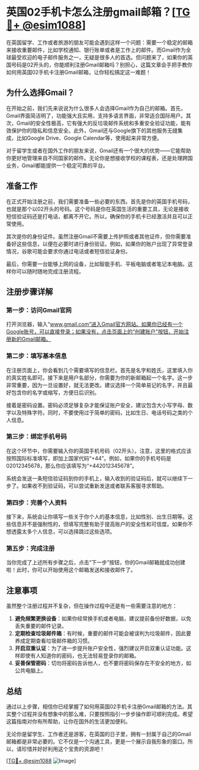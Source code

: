 # 英国02手机卡怎么注册gmail邮箱？[[TG💪+ @esim1088](https://t.me/s/esim1088)]

在英国留学、工作或者旅游的朋友可能会遇到这样一个问题：需要一个稳定的邮箱来接收重要邮件，比如学校通知、银行账单或者是工作上的邮件。而Gmail作为全球最受欢迎的电子邮件服务之一，无疑是很多人的首选。但问题来了，如果你的英国号码是02开头的，你能顺利注册Gmail邮箱吗？别担心，这篇文章会手把手教你如何用英国02手机卡注册Gmail邮箱，让你轻松搞定这一难题！

## 为什么选择Gmail？

在开始之前，我们先来说说为什么很多人会选择Gmail作为自己的邮箱。首先，Gmail界面简洁明了，功能强大且实用，支持多语言界面，非常适合国际用户。其次，Gmail的安全性极高，它有强大的反垃圾邮件系统和多重安全验证功能，能有效保护你的隐私和信息安全。此外，Gmail还与Google旗下的其他服务无缝集成，比如Google Drive、Google Calendar等，使用起来非常方便。

对于留学生或者在国外工作的朋友来说，Gmail还有一个很大的优势——它能帮助你更好地管理来自不同国家的邮件。无论你是想接收学校的课程表，还是处理跨国业务，Gmail都能提供一个稳定可靠的平台。

## 准备工作

在正式开始注册之前，我们需要准备一些必要的东西。首先是你的英国手机号码，也就是那个以02开头的号码。这个号码是你在英国生活的重要工具，无论是接收短信验证码还是打电话，都离不开它。所以，确保你的手机卡已经激活并且可以正常使用。

其次是你的身份证件。虽然注册Gmail不需要上传护照或者其他证件，但你需要准备好这些信息，以便在必要时进行身份验证。例如，如果你的账户出现了异常登录情况，谷歌可能会要求你通过电话或者短信验证身份。

最后，你需要一台能够上网的设备，比如智能手机、平板电脑或者笔记本电脑。这样你可以随时随地完成注册流程。

## 注册步骤详解

### 第一步：访问Gmail官网

打开浏览器，输入“www.gmail.com”进入Gmail官方网站。如果你已经有一个Google账号，可以直接登录；如果没有，点击页面上的“创建账户”按钮，开始注册新的Gmail邮箱。

### 第二步：填写基本信息

在注册页面上，你会看到几个需要填写的信息栏。首先是名字和姓氏，这里填入你的真实姓名即可。接下来是用户名部分，你需要为你的新邮箱起一个名字。这一步非常重要，因为一旦设置好，就无法更改。建议选择一个简单易记的名字，并且最好包含你的名字或缩写，方便日后识别。

接着是密码设置。密码必须足够复杂才能保证账户安全，建议包含大小写字母、数字以及特殊字符。同时，不要使用过于简单的密码，比如生日、电话号码之类的个人信息。

### 第三步：绑定手机号码

在这个环节中，你需要输入你的英国手机号码（02开头）。注意，这里的格式应该按照国际标准填写，即加上国家代码“+44”。例如，如果你的手机号码是02012345678，那么你应该填写为“+442012345678”。

系统会发送一条短信验证码到你的手机上，输入收到的验证码后，就可以继续下一步了。如果收不到验证码，可以尝试重新发送或者联系客服寻求帮助。

### 第四步：完善个人资料

接下来，系统会让你填写一些关于你个人的基本信息，比如性别、出生日期等。这些信息并不是强制性的，但填写完整有助于提高账户的安全性和可信度。如果你不想透露太多个人信息，可以选择跳过这些选项。

### 第五步：完成注册

当你完成了上述所有步骤之后，点击“下一步”按钮，你的Gmail邮箱就成功创建啦！此时，你可以开始使用这个邮箱发送和接收邮件了。

## 注意事项

虽然整个注册过程并不复杂，但在操作过程中还是有一些需要注意的地方：

1. **避免频繁更换设备**：如果你经常换手机或者电脑，建议提前备份好数据，以免丢失重要的邮件记录。
2. **定期检查垃圾邮件箱**：有时候，重要的邮件可能会被误判为垃圾邮件，因此要养成定期查看垃圾邮件箱的习惯。
3. **开启双重认证**：为了进一步提升账户安全性，强烈建议开启双重认证功能。这样即使有人知道你的密码，也无法轻易登录你的邮箱。
4. **妥善保管密码**：切勿将密码告诉他人，也不要将密码保存在不安全的地方，如公共电脑上。

## 总结

通过以上步骤，相信你已经掌握了如何用英国02手机卡注册Gmail邮箱的方法。其实整个过程并没有想象中的那么难，只要按照指引一步步操作即可顺利完成。希望这篇指南对你有所帮助，让你在国外的生活更加便利。

无论你是留学生、工作者还是游客，在英国的日子里，拥有一封属于自己的Gmail邮箱都是非常必要的。它不仅是一个沟通工具，更是一个展示自我形象的窗口。所以，请珍惜并好好利用这个宝贵的资源吧！

[[TG💪+ @esim1088](https://t.me/s/esim1088) ![Image](https://i.postimg.cc/4NQfJmqS/Snipaste-2025-05-13-00-14-12.png)]